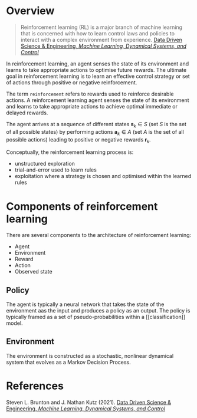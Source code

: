 # Overview
> Reinforcement learning (RL) is a major branch of machine learning that is concerned with how to learn control laws and policies to interact with a complex environment from experience.
>  [Data Driven Science & Engineering, *Machine Learning, Dynamical Systems, and Control*](https://faculty.washington.edu/sbrunton/databookRL.pdf) 

In reinforcement learning, an agent senses the state of its environment and learns to take appropriate actions to optimise future rewards. The ultimate goal in reinforcement learning is to learn an effective control strategy or set of actions through positive or negative reinforcement.

The term `reinforcement` refers to rewards used to reinforce desirable actions. A reinforcement learning agent senses the state of its environment and learns to take appropriate actions to achieve optimal immediate or delayed rewards. 

The agent arrives at a sequence of different states $\boldsymbol{s}_k \in S$ (set $S$ is the set of all possible states) by performing actions $\boldsymbol{a}_k \in A$ (set $A$ is the set of all possible actions) leading to positive or negative rewards $\boldsymbol{r}_k$. 

Conceptually, the reinforcement learning process is:
- unstructured exploration
- trial-and-error used to learn rules
- exploitation where a strategy is chosen and optimised within the learned rules

# Components of reinforcement learning
There are several components to the architecture of reinforcement learning:
- Agent
- Environment
- Reward
- Action
- Observed state

## Policy
The agent is typically a neural network that takes the state of the environment aas the input and produces a policy as an output. The policy is typically framed as a set of pseudo-probabilities within a [[classification]] model. 

## Environment
The environment is constructed as a stochastic, nonlinear dynamical system that evolves as a Markov Decision Process.


# References

Steven L. Brunton and J. Nathan Kutz (2021). [Data Driven Science & Engineering, *Machine Learning, Dynamical Systems, and Control*](https://faculty.washington.edu/sbrunton/databookRL.pdf) 

